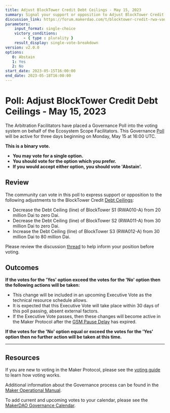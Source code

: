 ```yaml
---
title: Adjust BlockTower Credit Debt Ceilings - May 15, 2023
summary: Signal your support or opposition to Adjust BlockTower Credit Debt Ceilings.
discussion_link: https://forum.makerdao.com/t/blocktower-credit-rwa-vaults-parameters-shift/20707
parameters:
    input_format: single-choice
    victory_conditions:
        - { type : plurality }
    result_display: single-vote-breakdown
version: v2.0.0
options:
   0: Abstain
   1: Yes
   2: No
start_date: 2023-05-15T16:00:00
end_date: 2023-05-18T16:00:00
---
```

# Poll: Adjust BlockTower Credit Debt Ceilings - May 15, 2023

The Arbitration Facilitators have placed a Governance Poll into the voting system on behalf of the Ecosystem Scope Facilitators. This Governance [Poll](https://manual.makerdao.com/governance/governance-cycle/weekly-governance-cycle#weekly-governance-cycle-definitions-mip16c1) will be active for three days beginning on Monday, May 15 at 16:00 UTC.

**This is a binary vote.**
- **You may vote for a single option.**
- **You should vote for the option which you prefer.**
- **If you would accept either option, you should vote 'Abstain'.**

## Review

The community can vote in this poll to express support or opposition to the following adjustments to the BlockTower Credit [Debt Ceilings](https://manual.makerdao.com/parameter-index/vault-risk/param-debt-ceiling):
* Decrease the Debt Ceiling (line) of BlockTower S1 (RWA010-A) from 20 million Dai to zero Dai.
* Decrease the Debt Ceiling (line) of BlockTower S2 (RWA011-A) from 30 million Dai to zero Dai.
* Increase the Debt Ceiling (line) of BlockTower S3 (RWA012-A) from 30 million Dai to 80 million Dai.

Please review the discussion [thread](https://forum.makerdao.com/t/blocktower-credit-rwa-vaults-parameters-shift/20707) to help inform your position before voting.

## Outcomes

**If the votes for the 'Yes' option exceed the votes for the 'No' option then the following actions will be taken:**
* This change will be included in an upcoming Executive Vote as the technical resource schedule allows.
* It is expected that this Executive Vote will take place within 30 days of this poll passing, absent external factors.
* If the Executive Vote passes, then these changes will become active in the Maker Protocol after the [GSM Pause Delay](https://manual.makerdao.com/parameter-index/core/param-gsm-pause-delay) has expired.

**If the votes for the 'No' option equal or exceed the votes for the 'Yes' option then no further action will be taken at this time.**

---

## Resources

If you are new to voting in the Maker Protocol, please see the [voting guide](https://manual.makerdao.com/governance/voting-in-makerdao/on-chain-governance) to learn how voting works.

Additional information about the Governance process can be found in the [Maker Operational Manual](https://manual.makerdao.com).

To add current and upcoming votes to your calendar, please see the [MakerDAO Governance Calendar](https://manual.makerdao.com/makerdao/calendars/governance-calendar).
